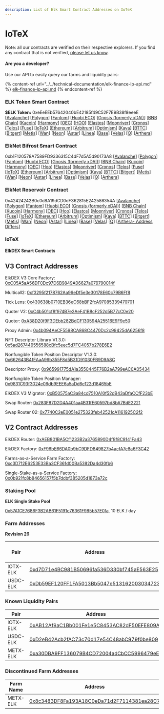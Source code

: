 ```yaml
---
description: List of Elk Smart Contract Addresses on IoTeX
---
```


# IoTeX

Note: all our contracts are verified on their respective explorers. If you find any contract that is not verified, [please let us know](mailto:hello@elk.finance).

#### Are you a developer?

Use our API to easily query our farms and liquidity pairs:

{% content-ref url="../../technical-documentation/elk-finance-lp-api.md" %}
[elk-finance-lp-api.md](../../technical-documentation/elk-finance-lp-api.md)
{% endcontent-ref %}

### ELK Token Smart Contract

**$ELK Token:** 0xeEeEEb57642040bE42185f49C52F7E9B38f8eeeE \[[Avalanche](https://snowtrace.io/token/0xeeeeeb57642040be42185f49c52f7e9b38f8eeee)] \[[Polygon](https://polygonscan.com/token/0xeEeEEb57642040bE42185f49C52F7E9B38f8eeeE)] \[[Fantom](https://ftmscan.com/token/0xeEeEEb57642040bE42185f49C52F7E9B38f8eeeE)] \[[Huobi ECO](https://hecoinfo.com/token/0xeEeEEb57642040bE42185f49C52F7E9B38f8eeeE)] \[[Gnosis (formerly xDAI)](https://blockscout.com/xdai/mainnet/token/0xeEeEEb57642040bE42185f49C52F7E9B38f8eeeE/token-transfers)] \[[BNB Chain](https://bscscan.com/token/0xeEeEEb57642040bE42185f49C52F7E9B38f8eeeE)] \[[Kucoin](https://explorer.kcc.io/en/token/0xeeeeeb57642040be42185f49c52f7e9b38f8eeee)] \[[Harmony](https://explorer.harmony.one/address/0xeEeEEb57642040bE42185f49C52F7E9B38f8eeeE)] \[[OEC](https://www.oklink.com/en/okc/address/0xeeeeeb57642040be42185f49c52f7e9b38f8eeee)] \[[HOO](https://hooscan.com/token/0xeEeEEb57642040bE42185f49C52F7E9B38f8eeeE)] \[[Elastos](https://esc.elastos.io/token/0xeEeEEb57642040bE42185f49C52F7E9B38f8eeeE/token-transfers)] \[[Moonriver](https://blockscout.moonriver.moonbeam.network/token/0xeEeEEb57642040bE42185f49C52F7E9B38f8eeeE/token-transfers)] \[[Cronos](https://cronos.org/explorer/token/0xeEeEEb57642040bE42185f49C52F7E9B38f8eeeE/token-transfers)] \[[Telos](https://www.teloscan.io/address/0xeeeeeb57642040be42185f49c52f7e9b38f8eeee)] \[[Fuse](https://explorer.fuse.io/token/0xeEeEEb57642040bE42185f49C52F7E9B38f8eeeE/token-transfers)] \[[IoTeX](https://iotexscout.io/address/0xeEeEEb57642040bE42185f49C52F7E9B38f8eeeE)] \[[Ethereum](https://etherscan.io/address/0xeEeEEb57642040bE42185f49C52F7E9B38f8eeeE)] \[[Arbitrum](https://arbiscan.io/address/0xeeeeeb57642040be42185f49c52f7e9b38f8eeee)] \[[Optimism](https://optimistic.etherscan.io/address/0xeeeeeb57642040be42185f49c52f7e9b38f8eeee)] \[[Kava](https://explorer.kava.io/address/0xeEeEEb57642040bE42185f49C52F7E9B38f8eeeE)] \[[BTTC](https://bttcscan.com/address/0xeeeeeb57642040be42185f49c52f7e9b38f8eeee)] \[[Bitgert](https://brisescan.com/address/0xeEeEEb57642040bE42185f49C52F7E9B38f8eeeE)] \[[Metis](https://andromeda-explorer.metis.io/address/0xeEeEEb57642040bE42185f49C52F7E9B38f8eeeE)] \[[Wan](https://www.wanscan.org/address/0xeEeEEb57642040bE42185f49C52F7E9B38f8eeeE)] \[[Neon](https://neonscan.org/address/0xeEeEEb57642040bE42185f49C52F7E9B38f8eeeE)] \[[Astar](https://blockscout.com/astar/address/0xeEeEEb57642040bE42185f49C52F7E9B38f8eeeE)] \[[Linea](https://explorer.linea.build/address/0xeEeEEb57642040bE42185f49C52F7E9B38f8eeeE)] \[[Base](https://basescan.org/address/0xeEeEEb57642040bE42185f49C52F7E9B38f8eeeE)] \[[Velas](https://evmexplorer.velas.com/address/0xeEeEEb57642040bE42185f49C52F7E9B38f8eeeE)] \[[Q](https://explorer.q.org/address/0xeEeEEb57642040bE42185f49C52F7E9B38f8eeeE)] \[[Arthera](https://explorer.arthera.net/address/0xeEeEEb57642040bE42185f49C52F7E9B38f8eeeE)]

### ElkNet Bifrost Smart Contract

0xb1F120578A7589FD9336315C4dF7d5A5d90173A8 \[[Avalanche](https://snowtrace.io/address/0xb1F120578A7589FD9336315C4dF7d5A5d90173A8)] \[[Polygon](https://polygonscan.com/address/0xb1F120578A7589FD9336315C4dF7d5A5d90173A8)] \[[Fantom](https://ftmscan.com/address/0xb1F120578A7589FD9336315C4dF7d5A5d90173A8)] \[[Huobi ECO](https://hecoinfo.com/address/0xb1F120578A7589FD9336315C4dF7d5A5d90173A8)] \[[Gnosis (formerly xDAI)](https://blockscout.com/xdai/mainnet/address/0xb1F120578A7589FD9336315C4dF7d5A5d90173A8)] \[[BNB Chain](https://bscscan.com/address/0xb1F120578A7589FD9336315C4dF7d5A5d90173A8)] \[[Kucoin](https://explorer.kcc.io/address/0xb1F120578A7589FD9336315C4dF7d5A5d90173A8)] \[[Harmony](https://explorer.harmony.one/address/0xb1F120578A7589FD9336315C4dF7d5A5d90173A8)] \[[OEC](https://www.oklink.com/oktc/address/0xb1F120578A7589FD9336315C4dF7d5A5d90173A8)] \[[Hoo](https://hooscan.com/address/0xb1F120578A7589FD9336315C4dF7d5A5d90173A8)] \[[Elastos](https://esc.elastos.io/address/0xb1F120578A7589FD9336315C4dF7d5A5d90173A8)] \[[Moonriver](https://blockscout.moonriver.moonbeam.network/address/0xb1F120578A7589FD9336315C4dF7d5A5d90173A8)] \[[Cronos](https://cronos.org/explorer/address/0xb1F120578A7589FD9336315C4dF7d5A5d90173A8)] \[[Telos](https://www.teloscan.io/evm/address/0xb1F120578A7589FD9336315C4dF7d5A5d90173A8)] \[[Fuse](https://explorer.fuse.io/address/0xb1F120578A7589FD9336315C4dF7d5A5d90173A8)] \[[IoTeX](https://iotexscout.io/address/0xb1F120578A7589FD9336315C4dF7d5A5d90173A8)] \[[Ethereum](https://etherscan.io/address/0xb1F120578A7589FD9336315C4dF7d5A5d90173A8)] \[[Arbitrum](https://arbiscan.io/address/0xb1F120578A7589FD9336315C4dF7d5A5d90173A8)] \[[Optimism](https://optimistic.etherscan.io/address/0xb1F120578A7589FD9336315C4dF7d5A5d90173A8)] \[[Kava](https://explorer.kava.io/address/0xb1F120578A7589FD9336315C4dF7d5A5d90173A8)] \[[BTTC](https://bttcscan.com/address/0xb1f120578a7589fd9336315c4df7d5a5d90173a8)] \[[Bitgert](https://brisescan.com/address/0xb1F120578A7589FD9336315C4dF7d5A5d90173A8)] \[[Metis](https://andromeda-explorer.metis.io/address/0xb1F120578A7589FD9336315C4dF7d5A5d90173A8)] \[[Wan](https://www.wanscan.org/address/0xb1F120578A7589FD9336315C4dF7d5A5d90173A8)] \[[Neon](https://neonscan.org/address/0xb1F120578A7589FD9336315C4dF7d5A5d90173A8)] \[[Astar](https://blockscout.com/astar/address/0xb1F120578A7589FD9336315C4dF7d5A5d90173A8)] \[[Linea](https://explorer.linea.build/address/0xb1F120578A7589FD9336315C4dF7d5A5d90173A8)] \[[Base](https://basescan.org/address/0xb1F120578A7589FD9336315C4dF7d5A5d90173A8)] \[[Velas](https://evmexplorer.velas.com/address/0xb1F120578A7589FD9336315C4dF7d5A5d90173A8)] \[[Q](https://explorer.q.org/address/0xb1F120578A7589FD9336315C4dF7d5A5d90173A8)] \[[Arthera](https://explorer.arthera.net/address/0xb1F120578A7589FD9336315C4dF7d5A5d90173A8)]

### ElkNet Reservoir Contract

0x42424242B0c0d8A19dCD0dF362815E242586354A \[[Avalanche](https://snowtrace.io/address/0x42424242B0c0d8A19dCD0dF362815E242586354A)] \[[Polygon](https://polygonscan.com/address/0x42424242B0c0d8A19dCD0dF362815E242586354A)] \[[Fantom](https://ftmscan.com/address/0x42424242B0c0d8A19dCD0dF362815E242586354A)] \[[Huobi ECO](https://hecoinfo.com/address/0x42424242B0c0d8A19dCD0dF362815E242586354A)] \[[Gnosis (formerly xDAI)](https://blockscout.com/xdai/mainnet/address/0x42424242B0c0d8A19dCD0dF362815E242586354A)] \[[BNB Chain](https://bscscan.com/address/0x42424242B0c0d8A19dCD0dF362815E242586354A)] \[[Kucoin](https://explorer.kcc.io/address/0x42424242B0c0d8A19dCD0dF362815E242586354A)] \[[Harmony](https://explorer.harmony.one/address/0x42424242B0c0d8A19dCD0dF362815E242586354A)] \[[OEC](https://www.oklink.com/oktc/address/0x42424242B0c0d8A19dCD0dF362815E242586354A)] \[[Hoo](https://hooscan.com/address/0x42424242B0c0d8A19dCD0dF362815E242586354A)] \[[Elastos](https://esc.elastos.io/address/0x42424242B0c0d8A19dCD0dF362815E242586354A)] \[[Moonriver](https://blockscout.moonriver.moonbeam.network/address/0x42424242B0c0d8A19dCD0dF362815E242586354A)] \[[Cronos](https://cronos.org/explorer/address/0x42424242B0c0d8A19dCD0dF362815E242586354A)] \[[Telos](https://www.teloscan.io/evm/address/0x42424242B0c0d8A19dCD0dF362815E242586354A)] \[[Fuse](https://explorer.fuse.io/address/0x42424242B0c0d8A19dCD0dF362815E242586354A)] \[[IoTeX](https://iotexscout.io/address/0x42424242B0c0d8A19dCD0dF362815E242586354A)] \[[Ethereum](https://etherscan.io/address/0x42424242B0c0d8A19dCD0dF362815E242586354A)] \[[Arbitrum](https://arbiscan.io/address/0x42424242B0c0d8A19dCD0dF362815E242586354A)] \[[Optimism](https://optimistic.etherscan.io/address/0x42424242B0c0d8A19dCD0dF362815E242586354A)] \[[Kava](https://explorer.kava.io/address/0x42424242B0c0d8A19dCD0dF362815E242586354A)] \[[BTTC](https://bttcscan.com/address/0x42424242B0c0d8A19dCD0dF362815E242586354A)] \[[Bitgert](https://brisescan.com/address/0x42424242B0c0d8A19dCD0dF362815E242586354A)] \[[Metis](https://andromeda-explorer.metis.io/address/0x42424242B0c0d8A19dCD0dF362815E242586354A)] \[[Wan](https://www.wanscan.org/address/0x42424242B0c0d8A19dCD0dF362815E242586354A)] \[[Neon](https://neonscan.org/address/0x42424242B0c0d8A19dCD0dF362815E242586354A)] \[[Astar](https://blockscout.com/astar/address/0x42424242B0c0d8A19dCD0dF362815E242586354A)] \[[Linea](https://explorer.linea.build/address/0x42424242B0c0d8A19dCD0dF362815E242586354A)] \[[Base](https://basescan.org/address/0x42424242B0c0d8A19dCD0dF362815E242586354A)] \[[Velas](https://evmexplorer.velas.com/address/0x42424242B0c0d8A19dCD0dF362815E242586354A)] \[[Q](https://explorer.q.org/address/0x42424242B0c0d8A19dCD0dF362815E242586354A)] \[[Arthera- Address Differs](https://explorer.arthera.net/address/0x895b900AA1D1EF851c442645fF6dC912bbF2747B)]

### IoTeX

#### ElkDEX Smart Contracts

## V3 Contract Addresses

ElkDEX V3 Core Factory: [0xC05A5aA56DF0Dc97D6B9849A06627a079790014f](https://iotexscan.io/address/0xC05A5aA56DF0Dc97D6B9849A06627a079790014f?format=0x)

Multicall2: [0xf3295f2178762Aa96eDf5e3e30178E60c79B6Ff8](https://iotexscan.io/address/0xf3295f2178762Aa96eDf5e3e30178E60c79B6Ff8?format=0x)

Tick Lens: [0x430638b0710EB36eC68bBF2fcA97085339470701](https://iotexscan.io/address/0x430638b0710EB36eC68bBF2fcA97085339470701?format=0x)

Quoter V2: [0xC4b501cf8f974B7e2AeF41B8cF252d5B77cC0e20](https://iotexscan.io/address/0xC4b501cf8f974B7e2AeF41B8cF252d5B77cC0e20?format=0x)

Quoter: [0xA38D20f9F3DEbb282BdCF130594A25516E9F9e50](https://iotexscan.io/address/0xA38D20f9F3DEbb282BdCF130594A25516E9F9e50?format=0x)

Proxy Admin: [0x4b094AeCF5598CA868C4470Dc2c99425dA6256f8](https://iotexscan.io/address/0x4b094AeCF5598CA868C4470Dc2c99425dA6256f8?format=0x)

NFT Descriptor Library V1.3.0: [0x5ad267449556588cBfc5eec5d7FC4057b278E6E2](https://iotexscan.io/address/0x5ad267449556588cBfc5eec5d7FC4057b278E6E2?format=0x)

Nonfungible Token Position Descriptor V1.3.0: [0x662643B4fEAaA99b355F8d5B31D91030FB9D9A8C](https://iotexscan.io/address/0x662643B4fEAaA99b355F8d5B31D91030FB9D9A8C?format=0x)

Descriptor Proxy: [0x965991775dA1a3550445F76B2aA799eAC0A05434](https://iotexscan.io/address/0x965991775dA1a3550445F76B2aA799eAC0A05434?format=0x)

Nonfungible Token Position Manager: [0x9831C93f3024e06db9EEE6a5aDd6e122d18465bE](https://iotexscan.io/address/0x9831C93f3024e06db9EEE6a5aDd6e122d18465bE?format=0x)

ElkDEX V3 Migrator: [0xB50575aC3a84cd7510A10f52dB43aDfaCCfF23bE](https://iotexscan.io/address/0xB50575aC3a84cd7510A10f52dB43aDfaCCfF23bE?format=0x)

Swap Router: [0x283F87D2D4A401aa4B31fE60597bd8bA7BdE2221](https://iotexscan.io/address/0x283F87D2D4A401aa4B31fE60597bd8bA7BdE2221?format=0x)

Swap Router 02: [0x7740C2eE0051e275323feb42521cA1161925C2f2](https://iotexscan.io/address/0x7740C2eE0051e275323feb42521cA1161925C2f2?format=0x)

## V2 Contract Addresses

ElkDEX Router: [0xAEB801BA5Cf1233B2a3765890D4f8f8C8141Fa43](https://iotexscan.io/address/0xAEB801BA5Cf1233B2a3765890D4f8f8C8141Fa43?format=0x)

ElkDEX Factory: [0xF96bE66DA0b9bC9DFD849827b4acfA7e8a6F3C42](https://iotexscan.io/address/0xF96bE66DA0b9bC9DFD849827b4acfA7e8a6F3C42?format=0x)

Farms-as-a-Service Farm Factory: [0xc3D712E6253E33Ba3CF361d00Ba5382Da4d30fb6](https://iotexscan.io/address/0xc3D712E6253E33Ba3CF361d00Ba5382Da4d30fb6?format=0x)

Single-Stake-as-a-Service Factory: [0x0b921fc8b84656157f5b7ddbf385205d1873a72c](https://iotexscan.io/address/0x0b921fc8b84656157f5b7ddbf385205d1873a72c?format=0x)


### Staking Pool

**ELK Single Stake Pool**

[0x57A1CE7686F3B2AB61F5191c76361F985b57E0fa](https://iotexscan.io/address/0x57A1CE7686F3B2AB61F5191c76361F985b57E0fa?format=0x), 10 ELK / day



### **Farm Addresses**

**Revision 26**

| Pair     | Address                                                                                                               | ELK / day |
| -------- | --------------------------------------------------------------------------------------------------------------------- | --------- |
| IOTX-ELK | [0xd7D71e4BC981B50696fa536D330bf745aE563E25](https://iotexscan.io/address/0xd7D71e4BC981B50696fa536D330bf745aE563E25?format=0x) | 25        |
| USDC-ELK | [0xDb59EF120FF1FA5013Bb5047e513162003034723](https://iotexscan.io/address/0xDb59EF120FF1FA5013Bb5047e513162003034723?format=0x) | 5         |

### **Known Liquidity Pairs**

| Pair     | Address                                                                                                                             |
| -------- | ----------------------------------------------------------------------------------------------------------------------------------- |
| IOTX-ELK | [0xAB12Af9aC1Bb001Fe1e5C8453AC82dF50EFE809A](https://iotexscan.io/token/0xAB12Af9aC1Bb001Fe1e5C8453AC82dF50EFE809A?format=0x) |
| USDC-ELK | [0xD2eB42Acb2fAC73c70d17e54C48abC979f0be809](https://iotexscan.io/token/0xD2eB42Acb2fAC73c70d17e54C48abC979f0be809?format=0x)                 |
| METX-ELK | [0xa30DBA9FF136079B4CD72004adCbCC5996479eEA](https://iotexscan.io/token/0xa30DBA9FF136079B4CD72004adCbCC5996479eEA?format=0x)                 |

### **Discontinued Farm Addresses**

| Farm Name | Address                                                                                                               |
| --------- | --------------------------------------------------------------------------------------------------------------------- |
| METX-ELK  | [0x8c3483DF8Fa193A18C0eDa71d2F7114381ea28C7](https://iotexscan.io/address/0x8c3483DF8Fa193A18C0eDa71d2F7114381ea28C7?format=0x) |
